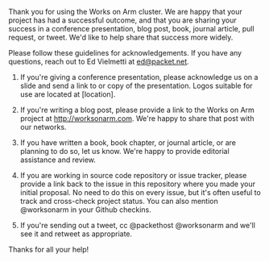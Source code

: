 Thank you for using the Works on Arm cluster. We are happy that
your project has had a successful outcome, and that you are
sharing your success in a conference presentation, blog post,
book, journal article, pull request, or tweet. We'd like to help
share that success more widely.

Please follow these guidelines for acknowledgements. If you have
any questions, reach out to Ed Vielmetti at ed@packet.net.

1. If you're giving a conference presentation, please acknowledge
us on a slide and send a link to or copy of the presentation.
Logos suitable for use are located at [location].

2. If you're writing a blog post, please provide a link to the
Works on Arm project at http://worksonarm.com. We're happy to 
share that post with our networks.

3. If you have written a book, book chapter, or journal article,
or are planning to do so, let us know. We're happy to provide
editorial assistance and review.

4. If you are working in source code repository or issue tracker,
please provide a link back to the issue in this repository where
you made your initial proposal. No need to do this on every issue,
but it's often useful to track and cross-check project status.
You can also mention @worksonarm in your Github checkins.

5. If you're sending out a tweet, cc @packethost @worksonarm and
we'll see it and retweet as appropriate.

Thanks for all your help!
